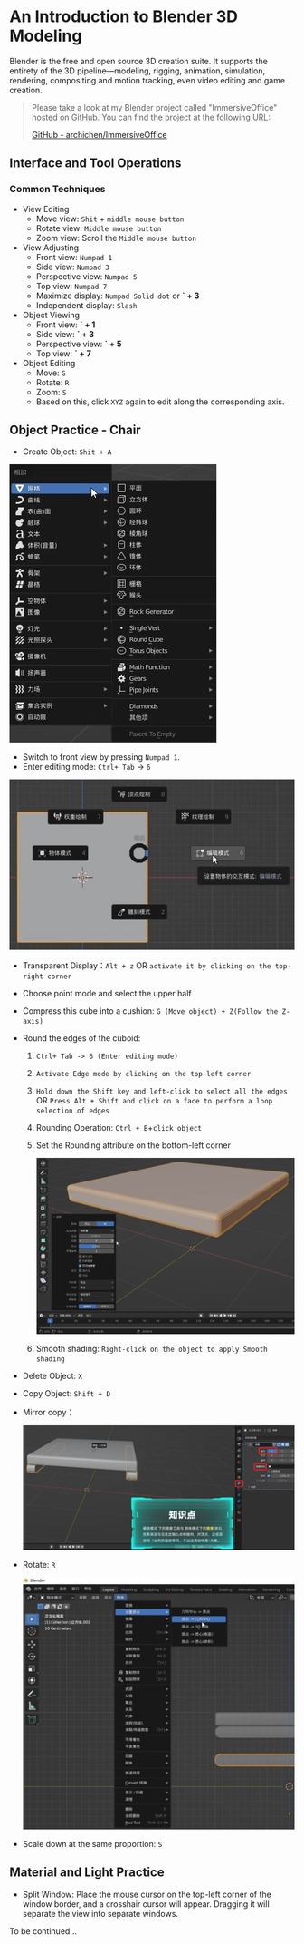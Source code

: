 # An Introduction to Blender 3D Modeling


Blender is the free and open source 3D creation suite. It supports the entirety of the 3D pipeline—modeling, rigging, animation, simulation, rendering, compositing and motion tracking, even video editing and game creation.

<!--more-->

> Please take a look at my Blender project called "ImmersiveOffice" hosted on GitHub. You can find the project at the following URL: 
>
> [GitHub - archichen/ImmersiveOffice](https://github.com/archichen/ImmersiveOffice)

## Interface and Tool Operations

### Common Techniques

+ View Editing
  + Move view: `Shit` + `middle mouse button`
  + Rotate view: `Middle mouse button`
  + Zoom view: Scroll the `Middle mouse button`
+ View Adjusting
  + Front view:  `Numpad 1`
  + Side view: `Numpad 3`
  + Perspective view: `Numpad 5`
  + Top view: `Numpad 7`
  + Maximize display: `Numpad Solid dot` or **` + 3**
  + Independent display: `Slash`
+ Object Viewing
  + Front view:  **` + 1**
  + Side view: **` + 3**
  + Perspective view: **` + 5**
  + Top view: **` + 7**
+ Object Editing
  + Move: `G`
  + Rotate: `R`
  + Zoom: `S`
  + Based on this, click `XYZ` again to edit along the corresponding axis.

## Object Practice - Chair

+ Create Object: `Shit + A`

![image-20230827172853109](image-20230827172853109.png " ")

+ Switch to front view by pressing `Numpad 1`.
+ Enter editing mode: `Ctrl+ Tab` -> `6`

![image-20230827173829270](image-20230827173829270.png " ")

+ Transparent Display：`Alt + z` OR `activate it by clicking on the top-right corner`

+ Choose point mode and select the upper half

+ Compress this cube into a cushion: `G (Move object) + Z(Follow the Z-axis)`

+ Round the edges of the cuboid:

  1. `Ctrl+ Tab -> 6 (Enter editing mode)`

  2. `Activate Edge mode by clicking on the top-left corner`

  3. `Hold down the Shift key and left-click to select all the edges` OR `Press Alt + Shift and click on a face to perform a loop selection of edges`

  4. Rounding Operation: `Ctrl + B`+`click object`

  5. Set the Rounding attribute on the bottom-left corner

     ![image-20230904071429348](image-20230904071429348.png " ")

  6. Smooth shading: `Right-click on the object to apply Smooth shading`

+ Delete Object: `X`

+ Copy Object: `Shift + D`

+ Mirror copy：

  ![image-20230904073304757](image-20230904073304757.png " ")

+ Rotate: `R`

  ![image-20230904073813228](image-20230904073813228.png " ")

+ Scale down at the same proportion: `S`

## Material and Light Practice

+ Split Window: Place the mouse cursor on the top-left corner of the window border, and a crosshair cursor will appear. Dragging it will separate the view into separate windows.







To be continued...

